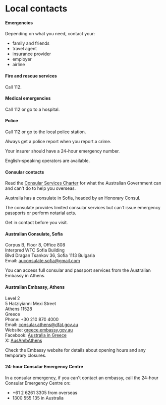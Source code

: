 # Local contacts

#### Emergencies

Depending on what you need, contact your:

* family and friends
* travel agent
* insurance provider
* employer
* airline

#### Fire and rescue services

Call 112.

#### Medical emergencies

Call 112 or go to a hospital.

#### Police

Call 112 or go to the local police station.

Always get a police report when you report a crime.

Your insurer should have a 24-hour emergency number.

English-speaking operators are available.

#### Consular contacts

Read the [Consular Services Charter](/node/46) for what the Australian Government can and can't do to help you overseas.

Australia has a consulate in Sofia, headed by an Honorary Consul.

The consulate provides limited consular services but can’t issue emergency passports or perform notarial acts.

Get in contact before you visit.

#### Australian Consulate, Sofia

Corpus B, Floor 8, Office 808  
Interpred WTC Sofia Building  
Blvd Dragan Tsankov 36, Sofia 1113 Bulgaria  
Email: [auconsulate.sofia@gmail.com](mailto:auconsulate.sofia@gmail.com) 

You can access full consular and passport services from the Australian Embassy in Athens.

#### Australian Embassy, Athens

Level 2  
5 Hatziyianni Mexi Street  
Athens 11528   
Greece  
Phone: +30 210 870 4000   
Email: [consular.athens@dfat.gov.au](mailto:consular.athens@dfat.gov.au)   
Website: [greece.embassy.gov.au](http://www.greece.embassy.gov.au/athn/home.html)   
Facebook: [Australia in Greece](https://www.facebook.com/AustraliaInGreece/)  
X: [AusAmbAthens](https://twitter.com/AusAmbAthens/)

Check the Embassy website for details about opening hours and any temporary closures.

#### 24-hour Consular Emergency Centre

In a consular emergency, if you can't contact an embassy, call the 24-hour Consular Emergency Centre on:

* +61 2 6261 3305 from overseas
* 1300 555 135 in Australia